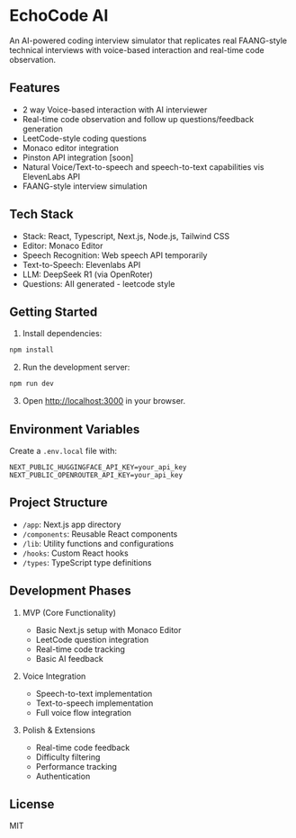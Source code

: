 # EchoCode AI

An AI-powered coding interview simulator that replicates real FAANG-style technical interviews with voice-based interaction and real-time code observation.

## Features

- 2 way Voice-based interaction with AI interviewer
- Real-time code observation and follow up questions/feedback generation
- LeetCode-style coding questions
- Monaco editor integration
-  Pinston API integration [soon]
- Natural Voice/Text-to-speech and speech-to-text capabilities vis ElevenLabs API
- FAANG-style interview simulation

## Tech Stack

- Stack: React, Typescript, Next.js, Node.js,  Tailwind CSS
- Editor: Monaco Editor
- Speech Recognition: Web speech API temporarily
- Text-to-Speech: Elevenlabs API
- LLM: DeepSeek R1 (via OpenRoter)
- Questions: AII generated - leetcode style

## Getting Started

1. Install dependencies:
```bash
npm install
```

2. Run the development server:
```bash
npm run dev
```

3. Open [http://localhost:3000](http://localhost:3000) in your browser.

## Environment Variables

Create a `.env.local` file with:
```
NEXT_PUBLIC_HUGGINGFACE_API_KEY=your_api_key
NEXT_PUBLIC_OPENROUTER_API_KEY=your_api_key
```

## Project Structure

- `/app`: Next.js app directory
- `/components`: Reusable React components
- `/lib`: Utility functions and configurations
- `/hooks`: Custom React hooks
- `/types`: TypeScript type definitions

## Development Phases

1. MVP (Core Functionality)
   - Basic Next.js setup with Monaco Editor
   - LeetCode question integration
   - Real-time code tracking
   - Basic AI feedback

2. Voice Integration
   - Speech-to-text implementation
   - Text-to-speech implementation
   - Full voice flow integration

3. Polish & Extensions
   - Real-time code feedback
   - Difficulty filtering
   - Performance tracking
   - Authentication

## License

MIT
